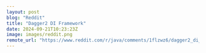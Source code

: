 ```yaml
---
layout: post
blog: "Reddit"
title: "Dagger2 DI Framework"
date: 2024-09-21T10:23:23Z
image: images/reddit.png
remote_url: "https://www.reddit.com/r/java/comments/1flzwz6/dagger2_di_framework/"
---
```

